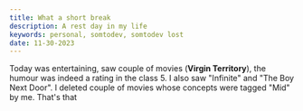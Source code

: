 ```yaml
---
title: What a short break
description: A rest day in my life
keywords: personal, somtodev, somtodev lost
date: 11-30-2023
---
```


Today was entertaining, saw couple of movies (**Virgin Territory**), the humour was indeed a rating
in the class 5. I also saw "Infinite" and "The Boy Next Door". I deleted couple of movies whose concepts
were tagged "Mid" by me. That's that
